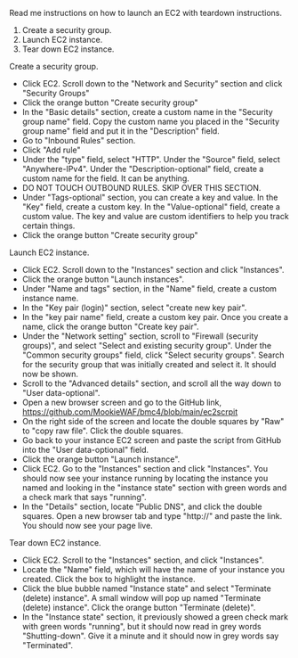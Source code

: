 Read me instructions on how to launch an EC2 with teardown instructions.



1. Create a security group.
2. Launch EC2 instance.
3. Tear down EC2 instance.





Create a security group.

* Click EC2. Scroll down to the "Network and Security" section and click "Security Groups"
* Click the orange button "Create security group"
* In the "Basic details" section, create a custom name in the "Security group name" field. Copy the custom name you placed in the "Security group name" field and put it in the "Description" field.
* Go to "Inbound Rules" section.
* Click "Add rule"
* Under the "type" field, select "HTTP". Under the "Source" field, select "Anywhere-IPv4". Under the "Description-optional" field, create a custom name for the field. It can be anything.
* DO NOT TOUCH OUTBOUND RULES. SKIP OVER THIS SECTION.
* Under "Tags-optional" section, you can create a key and value. In the "Key" field, create a custom key. In the "Value-optional" field, create a custom value. The key and value are custom identifiers to help you track certain things.
* Click the orange button "Create security group"


Launch EC2 instance.

* Click EC2. Scroll down to the "Instances" section and click "Instances".
* Click the orange button "Launch instances".
* Under "Name and tags" section, in the "Name" field, create a custom instance name.
* In the "Key pair (login)" section, select "create new key pair".
* In the "key pair name" field, create a custom key pair. Once you create a name, click the orange button "Create  key pair".
* Under the "Network setting" section, scroll to "Firewall (security groups)", and select "Select and existing security group". Under the "Common security groups" field, click "Select security groups". Search for the security group that was initially created and select it. It should now be shown.
* Scroll to the "Advanced details" section, and scroll all the way down to "User data-optional". 
* Open a new browser screen and go to the GitHub link, https://github.com/MookieWAF/bmc4/blob/main/ec2scrpit
* On the right side of the screen and locate the double squares by "Raw" to "copy raw file". Click the double squares.
* Go back to your instance EC2 screen and paste the script from GitHub into the "User data-optional" field.
* Click the orange button "Launch instance".
* Click EC2. Go to the "Instances" section and click "Instances". You should now see your instance running by locating the instance you named and looking in the "instance state" section with green words and a check mark that says "running".
* In the "Details" section, locate "Public DNS", and click the double squares. Open a new browser tab and type "http://" and paste the link. You should now see your page live.



Tear down EC2 instance.

* Click EC2. Scroll to the "Instances" section, and click "Instances".
* Locate the "Name" field, which will have the name of your instance you created. Click the box to highlight the instance.
* Click the blue bubble named "Instance state" and select "Terminate (delete) instance". A small window will pop up named "Terminate (delete) instance". Click the orange button "Terminate (delete)".
* In the "Instance state" section, it previously showed a green check mark with green words "running", but it should now read in grey words "Shutting-down". Give it a minute and it should now in grey words say "Terminated". 









































